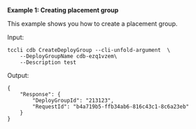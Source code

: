 **Example 1: Creating placement group**

This example shows you how to create a placement group.

Input: 

```
tccli cdb CreateDeployGroup --cli-unfold-argument  \
    --DeployGroupName cdb-ezq1vzem\
    --Description test
```

Output: 
```
{
    "Response": {
        "DeployGroupId": "213123",
        "RequestId": "b4a719b5-ffb34ab6-816c43c1-8c6a23eb"
    }
}
```

